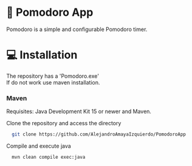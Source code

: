 
# 🍅 Pomodoro App

Pomodoro is a simple and configurable Pomodoro timer.


# 💻 Installation

The repository has a 'Pomodoro.exe' \
If do not work use maven installation.

### Maven

Requisites: Java Development Kit 15 or newer and Maven.

Clone the repository and access the directory
```bash
  git clone https://github.com/AlejandroAmayaIzquierdo/PomodoroApp
```
Compile and execute java
```bash
  mvn clean compile exec:java
```

